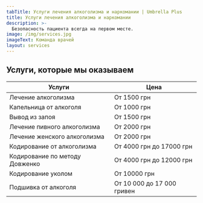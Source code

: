 ```yaml
---
tabTitle: Услуги лечения алкоголизма и наркомании | Umbrella Plus
title: Услуги лечения алкоголизма и наркомании
description: >-
  Безопасность пациента всегда на первом месте.
image: /img/services.jpg
imageText: Команда врачей
layout: services
---
```


## Услуги, которые мы оказываем

| Услуги                         | Цена                       |
| ------------------------------ | -------------------------- |
| Лечение алкоголизма            | От 1500 грн                |
| Капельница от алкоголя         | От 1000 грн                |
| Вывод из запоя                 | От 1500 грн                |
| Лечение пивного алкоголизма    | От 2000 грн                |
| Лечение женского алкоголизма   | От 2000 грн                |
| Кодирование от алкоголизма     | От 4000 грн до 17000 грн   |
| Кодирование по методу Довженко | От 4000 грн до 12000 грн   |
| Кодирование уколом             | От 10000 грн               |
| Подшивка от алкоголя           | От 10 000 до 17 000 гривен |
